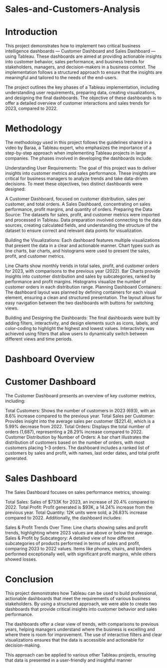 # Sales-and-Customers-Analysis
# Introduction
This project demonstrates how to implement two critical business intelligence dashboards — Customer Dashboard and Sales Dashboard — using Tableau. These dashboards are aimed at providing actionable insights into customer behavior, sales performance, and business trends for stakeholders, managers, and decision-makers in a business context. The implementation follows a structured approach to ensure that the insights are meaningful and tailored to the needs of the end-users.

The project outlines the key phases of a Tableau implementation, including understanding user requirements, preparing data, creating visualizations, and designing the final dashboards. The objective of these dashboards is to offer a detailed overview of customer interactions and sales trends for 2023, compared to 2022.

# Methodology
The methodology used in this project follows the guidelines shared in a video by Baraa, a Tableau expert, who emphasizes the importance of a step-by-step approach when implementing Tableau projects in large companies. The phases involved in developing the dashboards include:

Understanding User Requirements: The goal of this project was to deliver insights into customer metrics and sales performance. These insights are critical for business managers to analyze trends and take data-driven decisions. To meet these objectives, two distinct dashboards were designed:

A Customer Dashboard, focused on customer distribution, sales per customer, and total orders.
A Sales Dashboard, concentrating on sales performance, profit margins, and quantity of orders.
Preparing the Data Source: The datasets for sales, profit, and customer metrics were imported and processed in Tableau. Data preparation involved connecting to the data sources, creating calculated fields, and understanding the structure of the dataset to ensure correct and relevant data points for visualization.

Building the Visualizations: Each dashboard features multiple visualizations that present the data in a clear and actionable manner. Chart types such as line charts, bar charts, and histograms were used to present the sales, profit, and customer metrics.

Line Charts show monthly trends in total sales, profit, and customer orders for 2023, with comparisons to the previous year (2022).
Bar Charts provide insights into customer distribution and sales by subcategories, ranked by performance and profit margins.
Histograms visualize the number of customer orders in each distribution range.
Planning Dashboard Containers: The dashboard layout was planned by defining containers for each visual element, ensuring a clean and structured presentation. The layout allows for easy navigation between the two dashboards with buttons for switching views.

Building and Designing the Dashboards: The final dashboards were built by adding filters, interactivity, and design elements such as icons, labels, and color-coding to highlight the highest and lowest values. Interactivity was achieved using filters that allow users to dynamically switch between different views and time periods.

# Dashboard Overview
# Customer Dashboard
The Customer Dashboard presents an overview of key customer metrics, including:

Total Customers: Shows the number of customers in 2023 (693), with an 8.6% increase compared to the previous year.
Total Sales per Customer: Provides insight into the average sales per customer ($221.4), which is a 5.99% decrease from 2022.
Total Orders: Displays the total number of orders (1,687), representing a 28.29% increase compared to 2022.
Customer Distribution by Number of Orders: A bar chart illustrates the distribution of customers based on the number of orders, with most customers placing 1–3 orders.
The dashboard includes a ranked list of customers by sales and profit, with names, last order dates, and total profit generated.

# Sales Dashboard
The Sales Dashboard focuses on sales performance metrics, showing:

Total Sales: Sales of $733K for 2023, an increase of 20.4% compared to 2022.
Total Profit: Profit generated is $93K, a 14.24% increase from the previous year.
Total Quantity: 12K units were sold, a 26.83% increase compared to 2022.
Additionally, the dashboard includes:

Sales & Profit Trends Over Time: Line charts showing sales and profit trends, highlighting where 2023 values are above or below the average.
Sales & Profit by Subcategory: A detailed view of how different subcategories of products performed in terms of sales and profit, comparing 2023 to 2022 values. Items like phones, chairs, and binders performed exceptionally well, with significant profit margins, while others showed losses.
# Conclusion
This project demonstrates how Tableau can be used to build professional, actionable dashboards that meet the requirements of various business stakeholders. By using a structured approach, we were able to create two dashboards that provide critical insights into customer behavior and sales performance.

The dashboards offer a clear view of trends, with comparisons to previous years, helping managers understand where the business is excelling and where there is room for improvement. The use of interactive filters and clear visualizations ensures that the data is accessible and actionable for decision-making.

This approach can be applied to various other Tableau projects, ensuring that data is presented in a user-friendly and insightful manner
